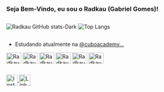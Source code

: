 ### Seja Bem-Vindo, eu sou o Radkau (Gabriel Gomes)!
##
![Radkau GitHub stats-Dark](https://github-readme-stats.vercel.app/api?username=Radkau&show_icons=true&rank_icon=github&theme=dark#gh-dark-mode-only)
![Top Langs](https://github-readme-stats.vercel.app/api/top-langs/?username=Radkau&layout=compact&theme=dark#gh-dark-mode-only)
##
- Estudando atualmente na [@cuboacademy...](https://cubos.academy)

<div style="display: inline_block">
  
  <img align="center" alt="Radkau-JS" height="30" width="40" src="https://cdn.jsdelivr.net/gh/devicons/devicon/icons/javascript/javascript-original.svg" />
  <img align="center" alt="Radkau-TS" height="30" width="40" src="https://cdn.jsdelivr.net/gh/devicons/devicon/icons/typescript/typescript-original.svg" />
  <img align="center" alt="Radkau-VS" height="30" width="40" src="https://cdn.jsdelivr.net/gh/devicons/devicon/icons/vscode/vscode-original.svg" />
  <img align="center" alt="Radkau-ND" height="30" width="40" src="https://cdn.jsdelivr.net/gh/devicons/devicon/icons/nodejs/nodejs-plain-wordmark.svg" />
  <img align="center" alt="Radkau-GIT" height="30" width="40" src="https://cdn.jsdelivr.net/gh/devicons/devicon/icons/git/git-plain-wordmark.svg" />
  <img align="center" alt="Radkau-NPM" height="30" width="40" src="https://cdn.jsdelivr.net/gh/devicons/devicon/icons/npm/npm-original-wordmark.svg" />
  
</div>

##

<div>

  <a href="https://www.instagram.com/gabrielgomesdesign/" targer="_blank">
  <img align="center" alt="Instagram" height="30" src="https://img.shields.io/badge/Instagram-E4405F?style=for-the-badge&logo=instagram&logoColor=white" />
  </a>
  <a href="www.linkedin.com/in/gabrielgomesdesenvolvedor" targer="_blank">
  <img align="center" alt="Linkedin" height="30" src="https://img.shields.io/badge/LinkedIn-0077B5?style=for-the-badge&logo=linkedin&logoColor=white" />
  </a>
</div>
